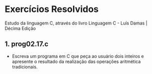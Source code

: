 # Exercícios Resolvidos
Estudo da linguagem C, através do livro Linguagem C - Luís Damas | Décima Edição

## 1. prog02.17.c
* Escreva um programa em C que peça ao usuário dois inteiros e apresente o resultado da realização das operações aritmética tradicionais.